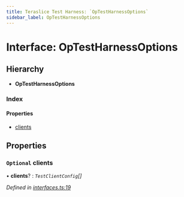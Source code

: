 ```yaml
---
title: Teraslice Test Harness: `OpTestHarnessOptions`
sidebar_label: OpTestHarnessOptions
---
```


# Interface: OpTestHarnessOptions

## Hierarchy

* **OpTestHarnessOptions**

### Index

#### Properties

* [clients](optestharnessoptions.md#optional-clients)

## Properties

### `Optional` clients

• **clients**? : *`TestClientConfig`[]*

*Defined in [interfaces.ts:19](https://github.com/terascope/teraslice/blob/a2250fb9/packages/teraslice-test-harness/src/interfaces.ts#L19)*
